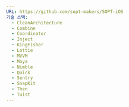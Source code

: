 ```yaml
---
URL: https://github.com/sopt-makers/SOPT-iOS
기술 스택:
  - CleanArchitecture
  - Combine
  - Coordinator
  - Inject
  - KingFisher
  - Lottie
  - MVVM
  - Moya
  - Nimble
  - Quick
  - Sentry
  - SnapKit
  - Then
  - Tuist
---
```

